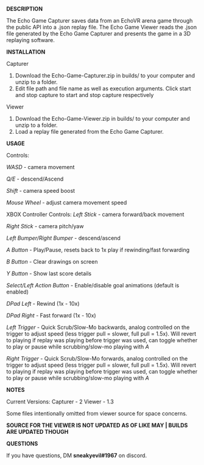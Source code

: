 **DESCRIPTION**

The Echo Game Capturer saves data from an EchoVR arena game through the public API into a .json replay file.
The Echo Game Viewer reads the .json file generated by the Echo Game Capturer and presents the game in a 3D replaying software.

**INSTALLATION**

Capturer

<ol>
  <li> Download the Echo-Game-Capturer.zip in builds/ to your computer and unzip to a folder. </li>
  <li> Edit file path and file name as well as execution arguments. Click start and stop capture to start and stop capture respectively </li>
</ol>

Viewer

<ol>
  <li> Download the Echo-Game-Viewer.zip in builds/ to your computer and unzip to a folder. </li>
  <li> Load a replay file generated from the Echo Game Capturer. </li>
</ol>

**USAGE**

Controls:

*WASD* - camera movement

*Q/E* - descend/Ascend

*Shift* - camera speed boost

*Mouse Wheel* - adjust camera movement speed 

XBOX Controller Controls:
*Left Stick* - camera forward/back movement

*Right Stick* - camera pitch/yaw

*Left Bumper/Right Bumper* - descend/ascend

*A Button* - Play/Pause, resets back to 1x play if rewinding/fast forwarding

*B Button* - Clear drawings on screen

*Y Button* - Show last score details

*Select/Left Action Button* - Enable/disable goal animations (default is enabled)

*DPad Left* - Rewind (1x - 10x)

*DPad Right* - Fast forward (1x - 10x)

*Left Trigger* - Quick Scrub/Slow-Mo backwards, analog controlled on the trigger to adjust speed (less trigger pull = slower, full pull = 1.5x). Will revert to playing if replay was playing before trigger was used, can toggle whether to play or pause while scrubbing/slow-mo playing with *A*

*Right Trigger* - Quick Scrub/Slow-Mo forwards, analog controlled on the trigger to adjust speed (less trigger pull = slower, full pull = 1.5x). Will revert to playing if replay was playing before trigger was used, can toggle whether to play or pause while scrubbing/slow-mo playing with *A*

**NOTES**

Current Versions:
Capturer - 2
Viewer - 1.3

Some files intentionally omitted from viewer source for space concerns.

**SOURCE FOR THE VIEWER IS NOT UPDATED AS OF LIKE MAY | BUILDS ARE UPDATED THOUGH**


**QUESTIONS**

If you have questions, DM **sneakyevil#1967** on discord.
